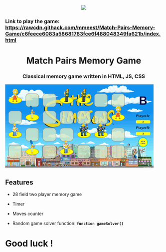 <p align="center"><img src="https://user-images.githubusercontent.com/34022590/110904517-c358ee00-8311-11eb-8137-4317f279731c.png" width="350px"></p>


### Link to play the game: https://rawcdn.githack.com/mmeest/Match-Pairs-Memory-Game/c6feece6083a58681783fce6f488048349fa621b/index.html

<h1 align="center">
    <strong>Match Pairs Memory Game</strong>
</h1>
<h3 align="center">
    Classical memory game written in HTML, JS, CSS
</h3>

![](Screen.gif) 

## Features
* 28 field two player memory game
* Timer
* Moves counter

* Random game solver function: 
**`function gameSolver()`**


# Good luck !


